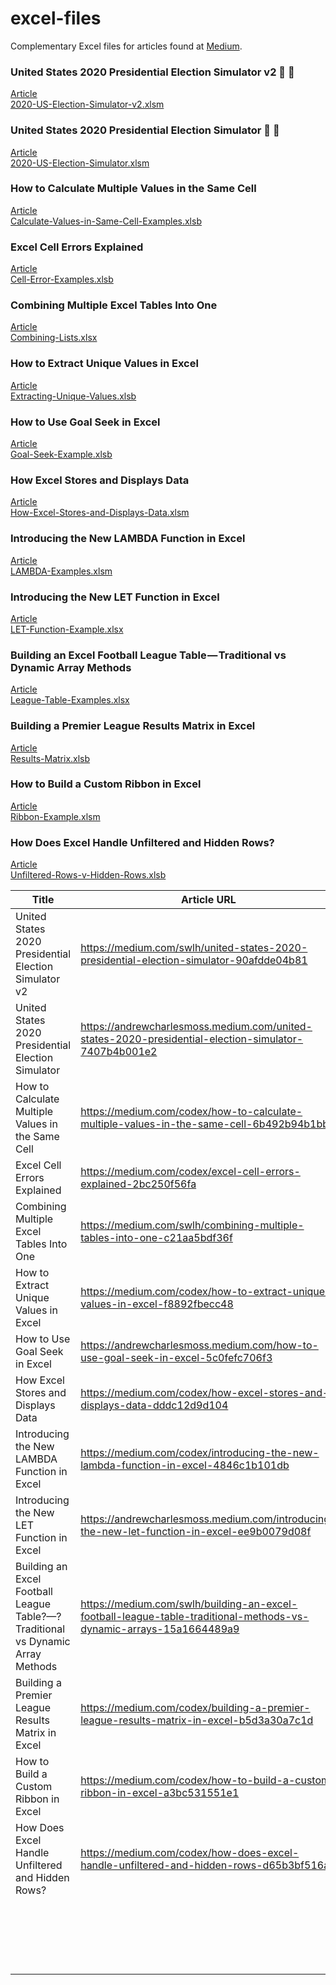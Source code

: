 # excel-files
Complementary Excel files for articles found at [Medium](https://andrewcharlesmoss.medium.com/).

### United States 2020 Presidential Election Simulator v2 🔵 🔴  

[Article](https://medium.com/swlh/united-states-2020-presidential-election-simulator-90afdde04b81)  
[2020-US-Election-Simulator-v2.xlsm](https://github.com/andrewcharlesmoss/excel-files/raw/master/2020-US-Election-Simulator-v2.xlsm)  

### United States 2020 Presidential Election Simulator 🔵 🔴  

[Article](https://andrewcharlesmoss.medium.com/united-states-2020-presidential-election-simulator-7407b4b001e2)  
[2020-US-Election-Simulator.xlsm](https://github.com/andrewcharlesmoss/excel-files/raw/master/2020-US-Election-Simulator.xlsm)  

### How to Calculate Multiple Values in the Same Cell  

[Article](https://medium.com/codex/how-to-calculate-multiple-values-in-the-same-cell-6b492b94b1bb)  
[Calculate-Values-in-Same-Cell-Examples.xlsb](https://github.com/andrewcharlesmoss/excel-files/raw/master/Calculate-Values-in-Same-Cell-Examples.xlsb)  

### Excel Cell Errors Explained  

[Article](https://medium.com/codex/excel-cell-errors-explained-2bc250f56fa)  
[Cell-Error-Examples.xlsb](https://github.com/andrewcharlesmoss/excel-files/raw/master/Cell-Error-Examples.xlsb)  

### Combining Multiple Excel Tables Into One  

[Article](https://medium.com/swlh/combining-multiple-tables-into-one-c21aa5bdf36f)  
[Combining-Lists.xlsx](https://github.com/andrewcharlesmoss/excel-files/raw/master/Combining-Lists.xlsx)  

### How to Extract Unique Values in Excel  

[Article](https://medium.com/codex/how-to-extract-unique-values-in-excel-f8892fbecc48)  
[Extracting-Unique-Values.xlsb](https://github.com/andrewcharlesmoss/excel-files/raw/master/Extracting-Unique-Values.xlsb)  

### How to Use Goal Seek in Excel

[Article](https://andrewcharlesmoss.medium.com/how-to-use-goal-seek-in-excel-5c0fefc706f3)  
[Goal-Seek-Example.xlsb](https://github.com/andrewcharlesmoss/excel-files/raw/master/Goal-Seek-Example.xlsb)  

### How Excel Stores and Displays Data  

[Article](https://medium.com/codex/how-excel-stores-and-displays-data-dddc12d9d104)  
[How-Excel-Stores-and-Displays-Data.xlsm](https://github.com/andrewcharlesmoss/excel-files/raw/master/How-Excel-Stores-and-Displays-Data.xlsm)  

### Introducing the New LAMBDA Function in Excel  

[Article](https://medium.com/codex/introducing-the-new-lambda-function-in-excel-4846c1b101db)  
[LAMBDA-Examples.xlsm](https://github.com/andrewcharlesmoss/excel-files/raw/master/LAMBDA-Examples.xlsm)  

### Introducing the New LET Function in Excel  

[Article](https://andrewcharlesmoss.medium.com/introducing-the-new-let-function-in-excel-ee9b0079d08f)  
[LET-Function-Example.xlsx](https://github.com/andrewcharlesmoss/excel-files/raw/master/LET-Function-Example.xlsx)  

### Building an Excel Football League Table — Traditional vs Dynamic Array Methods  

[Article](https://medium.com/swlh/building-an-excel-football-league-table-traditional-methods-vs-dynamic-arrays-15a1664489a9)  
[League-Table-Examples.xlsx](https://github.com/andrewcharlesmoss/excel-files/blob/master/League-Table-Examples.xlsx)  

### Building a Premier League Results Matrix in Excel  

[Article](https://medium.com/codex/building-a-premier-league-results-matrix-in-excel-b5d3a30a7c1d)  
[Results-Matrix.xlsb](https://github.com/andrewcharlesmoss/excel-files/raw/master/Results-Matrix.xlsb)  

### How to Build a Custom Ribbon in Excel  

[Article](https://medium.com/codex/how-to-build-a-custom-ribbon-in-excel-a3bc531551e1)  
[Ribbon-Example.xlsm](https://github.com/andrewcharlesmoss/excel-files/raw/master/Ribbon-Example.xlsm)  

### How Does Excel Handle Unfiltered and Hidden Rows?  

[Article](https://medium.com/codex/how-does-excel-handle-unfiltered-and-hidden-rows-d65b3bf516a9)  
[Unfiltered-Rows-v-Hidden-Rows.xlsb](https://github.com/andrewcharlesmoss/excel-files/blob/master/Unfiltered-Rows-v-Hidden-Rows.xlsb)  

| Title                                                                          | Article URL                                                                                                        | Workbook                                    |         |          |
|--------------------------------------------------------------------------------|--------------------------------------------------------------------------------------------------------------------|---------------------------------------------|---------|----------|
| United States 2020 Presidential Election Simulator v2                          | https://medium.com/swlh/united-states-2020-presidential-election-simulator-90afdde04b81                            | 2020-US-Election-Simulator-v2.xlsm          | Article | Workbook |
| United States 2020 Presidential Election Simulator                             | https://andrewcharlesmoss.medium.com/united-states-2020-presidential-election-simulator-7407b4b001e2               | 2020-US-Election-Simulator.xlsm             | Article | Workbook |
| How to Calculate Multiple Values in the Same Cell                              | https://medium.com/codex/how-to-calculate-multiple-values-in-the-same-cell-6b492b94b1bb                            | Calculate-Values-in-Same-Cell-Examples.xlsb | Article | Workbook |
| Excel Cell Errors Explained                                                    | https://medium.com/codex/excel-cell-errors-explained-2bc250f56fa                                                   | Cell-Error-Examples.xlsb                    | Article | Workbook |
| Combining Multiple Excel Tables Into One                                       | https://medium.com/swlh/combining-multiple-tables-into-one-c21aa5bdf36f                                            | Combining-Lists.xlsx                        | Article | Workbook |
| How to Extract Unique Values in Excel                                          | https://medium.com/codex/how-to-extract-unique-values-in-excel-f8892fbecc48                                        | Extracting-Unique-Values.xlsb               | Article | Workbook |
| How to Use Goal Seek in Excel                                                  | https://andrewcharlesmoss.medium.com/how-to-use-goal-seek-in-excel-5c0fefc706f3                                    | Goal-Seek-Example.xlsb                      | Article | Workbook |
| How Excel Stores and Displays Data                                             | https://medium.com/codex/how-excel-stores-and-displays-data-dddc12d9d104                                           | How-Excel-Stores-and-Displays-Data.xlsm     | Article | Workbook |
| Introducing the New LAMBDA Function in Excel                                   | https://medium.com/codex/introducing-the-new-lambda-function-in-excel-4846c1b101db                                 | LAMBDA-Examples.xlsm                        | Article | Workbook |
| Introducing the New LET Function in Excel                                      | https://andrewcharlesmoss.medium.com/introducing-the-new-let-function-in-excel-ee9b0079d08f                        | LET-Function-Example.xlsx                   | Article | Workbook |
| Building an Excel Football League Table?—?Traditional vs Dynamic Array Methods | https://medium.com/swlh/building-an-excel-football-league-table-traditional-methods-vs-dynamic-arrays-15a1664489a9 | League-Table-Examples.xlsx                  | Article | Workbook |
| Building a Premier League Results Matrix in Excel                              | https://medium.com/codex/building-a-premier-league-results-matrix-in-excel-b5d3a30a7c1d                            | Results-Matrix.xlsb                         | Article | Workbook |
| How to Build a Custom Ribbon in Excel                                          | https://medium.com/codex/how-to-build-a-custom-ribbon-in-excel-a3bc531551e1                                        | Ribbon-Example.xlsm                         | Article | Workbook |
| How Does Excel Handle Unfiltered and Hidden Rows?                              | https://medium.com/codex/how-does-excel-handle-unfiltered-and-hidden-rows-d65b3bf516a9                             | Unfiltered-Rows-v-Hidden-Rows.xlsb          | Article | Workbook |
|                                                                                |                                                                                                                    |                                             |         |          |
|                                                                                |                                                                                                                    |                                             |         |          |
|                                                                                |                                                                                                                    |                                             |         |          |
|                                                                                |                                                                                                                    |                                             |         |          |
|                                                                                |                                                                                                                    |                                             |         |          |
|                                                                                |                                                                                                                    |                                             |         |          |
|                                                                                |                                                                                                                    |                                             |         |          |
|                                                                                |                                                                                                                    |                                             |         |          |
|                                                                                |                                                                                                                    |                                             |         |          |
|                                                                                |                                                                                                                    |                                             |         |          |
|                                                                                |                                                                                                                    |                                             |         |          |
|                                                                                |                                                                                                                    |                                             |         |          |
|                                                                                |                                                                                                                    |                                             |         |          |
|                                                                                |                                                                                                                    |                                             |         |          |
|                                                                                |                                                                                                                    |                                             |         |          |
|                                                                                |                                                                                                                    |                                             |         |          |
|                                                                                |                                                                                                                    |                                             |         |          |
|                                                                                |                                                                                                                    |                                             |         |          |
|                                                                                |                                                                                                                    |                                             |         |          |
|                                                                                |                                                                                                                    |                                             |         |          |
